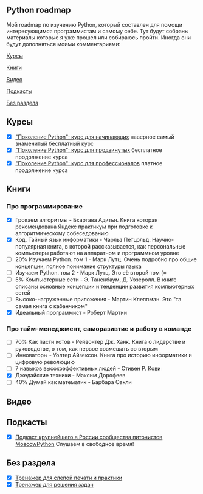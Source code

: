 ## Python roadmap

Мой roadmap по изучению Python, который составлен для помощи интересующимся программистам и самому себе.
Тут будут собраны материалы которые я уже прошел или собираюсь пройти. Иногда они будут дополняться моими комментариями:

[Курсы](#title1)

[Книги](#title2)

[Видео](#title3)

[Подкасты](#title4)

[Без раздела](#title5)

## <a id="title1">Курсы</a>
- [x] ["Поколение Python": курс для начинающих](https://stepik.org/course/58852/promo) наверное самый знаменитый бесплатный курс
- [x] ["Поколение Python": курс для продвинутых](https://stepik.org/course/68343/promo?search=2343302076) бесплатное продолжение курса
- [x] ["Поколение Python": курс для профессионалов](https://stepik.org/course/82541/promo) платное продолжение курса

## <a id="title2">Книги</a>
### Про программирование
- [x] Грокаем алгоритмы - Бхаргава Адитья. Книга которая рекомендована Яндекс практикум при подготовке к алгоритмическому собеседованию
- [x] Код. Тайный язык информатики - Чарльз Петцольд. Научно-популярная книга, в которой рассказывается, как персональные компьютеры работают на аппаратном и программном уровне
- [ ] 20% Изучаем Python. том 1 - Марк Лутц. Очень подробно про общие концепции, полное понимание структуры языка
- [ ] Изучаем Python. том 2 - Марк Лутц. Это её второй том (=
- [ ] 5% Компьютерные сети - Э. Таненбаум, Д. Уэзеролл. В книге описаны основные концепции и тенденции развития компьютерных сетей
- [ ] Высоко-нагруженные приложения - Мартин Клеппман. Это "та самая книга с кабанчиком"
- [x] Идеальный программист - Роберт Мартин

### Про тайм-менеджмент, саморазивтие и работу в команде
- [ ] 70% Как пасти котов - Рейвонтер Дж. Ханк. Книга о лидерстве и руководстве, о том, как первое совмещать со вторым
- [ ] Инноваторы - Уолтер Айзексон. Книга про историю информатики и цифровую революцию
- [ ] 7 навыков высокоэффективных людей - Стивен Р. Кови
- [x] Джедайские техники - Максим Дорофеев
- [ ] 40% Думай как математик - Барбара Оакли

## <a id="title3">Видео</a>

## <a id="title4">Подкасты</a>
- [x] [Подкаст крупнейшего в России сообщества питонистов MoscowPython](https://podcast.python.ru/) Слушаем в свободное время!

## <a id="title5">Без раздела</a>
- [x] [Тренажер для слепой печати и практики](https://www.speedcoder.net/)
- [x] [Тренажер для решения задач](https://www.codewars.com/)
